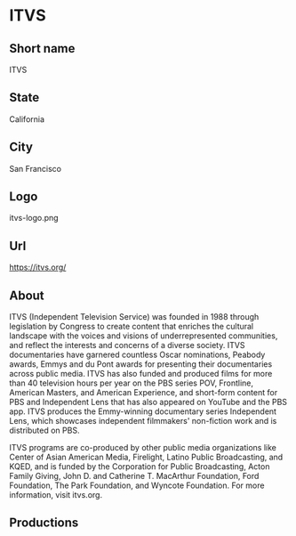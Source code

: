 # ITVS

## Short name

ITVS

## State

California

## City

San Francisco

## Logo

itvs-logo.png

## Url

https://itvs.org/

## About

ITVS (Independent Television Service) was founded in 1988 through legislation by Congress to create content that enriches the cultural landscape with the voices and visions of underrepresented communities, and reflect the interests and concerns of a diverse society. ITVS documentaries have garnered countless Oscar nominations, Peabody awards, Emmys and du Pont awards for presenting their documentaries across public media. ITVS has also funded and produced films for more than 40 television hours per year on the PBS series POV, Frontline, American Masters, and American Experience, and short-form content for PBS and Independent Lens that has also appeared on YouTube and the PBS app. ITVS produces the Emmy-winning documentary series Independent Lens, which showcases independent filmmakers' non-fiction work and is distributed on PBS. 

ITVS programs are co-produced by other public media organizations like Center of Asian American Media, Firelight, Latino Public Broadcasting, and KQED, and is funded by the Corporation for Public Broadcasting, Acton Family Giving, John D. and Catherine T. MacArthur Foundation, Ford Foundation, The Park Foundation, and Wyncote Foundation. For more information, visit itvs.org.

## Productions
